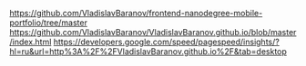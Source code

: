 https://github.com/VladislavBaranov/frontend-nanodegree-mobile-portfolio/tree/master
https://github.com/VladislavBaranov/VladislavBaranov.github.io/blob/master/index.html
https://developers.google.com/speed/pagespeed/insights/?hl=ru&url=http%3A%2F%2FVladislavBaranov.github.io%2F&tab=desktop
